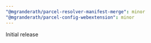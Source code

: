 ```yaml
---
"@mgranderath/parcel-resolver-manifest-merge": minor
"@mgranderath/parcel-config-webextension": minor
---
```


Initial release
